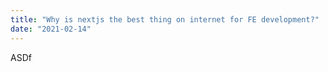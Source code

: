 ```yaml
---
title: "Why is nextjs the best thing on internet for FE development?"
date: "2021-02-14"
---
```


ASDf
